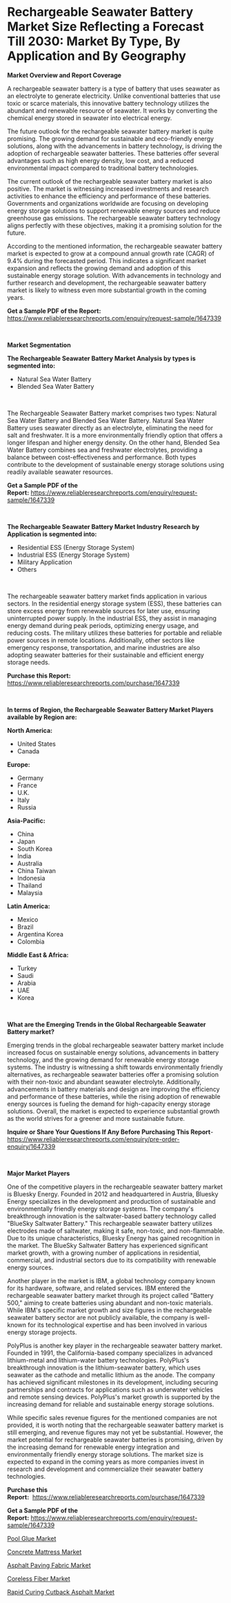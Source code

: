 <p><h1>Rechargeable Seawater Battery Market Size Reflecting a Forecast Till 2030: Market By Type, By Application and By Geography</h1></p><p><strong>Market Overview and Report Coverage</strong></p>
<p><p>A rechargeable seawater battery is a type of battery that uses seawater as an electrolyte to generate electricity. Unlike conventional batteries that use toxic or scarce materials, this innovative battery technology utilizes the abundant and renewable resource of seawater. It works by converting the chemical energy stored in seawater into electrical energy.</p><p>The future outlook for the rechargeable seawater battery market is quite promising. The growing demand for sustainable and eco-friendly energy solutions, along with the advancements in battery technology, is driving the adoption of rechargeable seawater batteries. These batteries offer several advantages such as high energy density, low cost, and a reduced environmental impact compared to traditional battery technologies.</p><p>The current outlook of the rechargeable seawater battery market is also positive. The market is witnessing increased investments and research activities to enhance the efficiency and performance of these batteries. Governments and organizations worldwide are focusing on developing energy storage solutions to support renewable energy sources and reduce greenhouse gas emissions. The rechargeable seawater battery technology aligns perfectly with these objectives, making it a promising solution for the future.</p><p>According to the mentioned information, the rechargeable seawater battery market is expected to grow at a compound annual growth rate (CAGR) of 9.4% during the forecasted period. This indicates a significant market expansion and reflects the growing demand and adoption of this sustainable energy storage solution. With advancements in technology and further research and development, the rechargeable seawater battery market is likely to witness even more substantial growth in the coming years.</p></p>
<p><strong>Get a Sample PDF of the Report:</strong> <a href="https://www.reliableresearchreports.com/enquiry/request-sample/1647339">https://www.reliableresearchreports.com/enquiry/request-sample/1647339</a></p>
<p>&nbsp;</p>
<p><strong>Market Segmentation</strong></p>
<p><strong>The Rechargeable Seawater Battery Market Analysis by types is segmented into:</strong></p>
<p><ul><li>Natural Sea Water Battery</li><li>Blended Sea Water Battery</li></ul></p>
<p>&nbsp;</p>
<p><p>The Rechargeable Seawater Battery market comprises two types: Natural Sea Water Battery and Blended Sea Water Battery. Natural Sea Water Battery uses seawater directly as an electrolyte, eliminating the need for salt and freshwater. It is a more environmentally friendly option that offers a longer lifespan and higher energy density. On the other hand, Blended Sea Water Battery combines sea and freshwater electrolytes, providing a balance between cost-effectiveness and performance. Both types contribute to the development of sustainable energy storage solutions using readily available seawater resources.</p></p>
<p><strong>Get a Sample PDF of the Report:</strong>&nbsp;<a href="https://www.reliableresearchreports.com/enquiry/request-sample/1647339">https://www.reliableresearchreports.com/enquiry/request-sample/1647339</a></p>
<p>&nbsp;</p>
<p><strong>The Rechargeable Seawater Battery Market Industry Research by Application is segmented into:</strong></p>
<p><ul><li>Residential ESS (Energy Storage System)</li><li>Industrial ESS (Energy Storage System)</li><li>Military Application</li><li>Others</li></ul></p>
<p>&nbsp;</p>
<p><p>The rechargeable seawater battery market finds application in various sectors. In the residential energy storage system (ESS), these batteries can store excess energy from renewable sources for later use, ensuring uninterrupted power supply. In the industrial ESS, they assist in managing energy demand during peak periods, optimizing energy usage, and reducing costs. The military utilizes these batteries for portable and reliable power sources in remote locations. Additionally, other sectors like emergency response, transportation, and marine industries are also adopting seawater batteries for their sustainable and efficient energy storage needs.</p></p>
<p><strong>Purchase this Report:</strong>&nbsp; <a href="https://www.reliableresearchreports.com/purchase/1647339">https://www.reliableresearchreports.com/purchase/1647339</a></p>
<p>&nbsp;</p>
<p><strong>In terms of Region, the Rechargeable Seawater Battery Market Players available by Region are:</strong></p>
<p>
    <p> <strong> North America: </strong>
        <ul>
            <li>United States</li>
            <li>Canada</li>
        </ul>
        </p> 
    <p> <strong> Europe: </strong>
        <ul>
            <li>Germany</li>
            <li>France</li>
            <li>U.K.</li>
            <li>Italy</li>
            <li>Russia</li>
        </ul>
        </p> 
    <p> <strong> Asia-Pacific: </strong>
        <ul>
            <li>China</li>
            <li>Japan</li>
            <li>South Korea</li>
            <li>India</li>
            <li>Australia</li>
            <li>China Taiwan</li>
            <li>Indonesia</li>
            <li>Thailand</li>
            <li>Malaysia</li>
        </ul>
        </p> 
    <p> <strong> Latin America: </strong>
        <ul>
            <li>Mexico</li>
            <li>Brazil</li>
            <li>Argentina Korea</li>
            <li>Colombia</li>
        </ul>
        </p> 
    <p> <strong> Middle East & Africa: </strong>
        <ul>
            <li>Turkey</li>
            <li>Saudi</li>
            <li>Arabia</li>
            <li>UAE</li>
            <li>Korea</li>
        </ul>
    </p>
    </p>
<p>&nbsp;</p>
<p><strong>What are the Emerging Trends in the Global Rechargeable Seawater Battery market?</strong></p>
<p><p>Emerging trends in the global rechargeable seawater battery market include increased focus on sustainable energy solutions, advancements in battery technology, and the growing demand for renewable energy storage systems. The industry is witnessing a shift towards environmentally friendly alternatives, as rechargeable seawater batteries offer a promising solution with their non-toxic and abundant seawater electrolyte. Additionally, advancements in battery materials and design are improving the efficiency and performance of these batteries, while the rising adoption of renewable energy sources is fueling the demand for high-capacity energy storage solutions. Overall, the market is expected to experience substantial growth as the world strives for a greener and more sustainable future.</p></p>
<p><strong>Inquire or Share Your Questions If Any Before Purchasing This Report</strong>- <a href="https://www.reliableresearchreports.com/enquiry/pre-order-enquiry/1647339">https://www.reliableresearchreports.com/enquiry/pre-order-enquiry/1647339</a></p>
<p>&nbsp;</p>
<p><strong>Major Market Players</strong></p>
<p><p>One of the competitive players in the rechargeable seawater battery market is Bluesky Energy. Founded in 2012 and headquartered in Austria, Bluesky Energy specializes in the development and production of sustainable and environmentally friendly energy storage systems. The company's breakthrough innovation is the saltwater-based battery technology called "BlueSky Saltwater Battery." This rechargeable seawater battery utilizes electrodes made of saltwater, making it safe, non-toxic, and non-flammable. Due to its unique characteristics, Bluesky Energy has gained recognition in the market. The BlueSky Saltwater Battery has experienced significant market growth, with a growing number of applications in residential, commercial, and industrial sectors due to its compatibility with renewable energy sources.</p><p>Another player in the market is IBM, a global technology company known for its hardware, software, and related services. IBM entered the rechargeable seawater battery market through its project called "Battery 500," aiming to create batteries using abundant and non-toxic materials. While IBM's specific market growth and size figures in the rechargeable seawater battery sector are not publicly available, the company is well-known for its technological expertise and has been involved in various energy storage projects.</p><p>PolyPlus is another key player in the rechargeable seawater battery market. Founded in 1991, the California-based company specializes in advanced lithium-metal and lithium-water battery technologies. PolyPlus's breakthrough innovation is the lithium-seawater battery, which uses seawater as the cathode and metallic lithium as the anode. The company has achieved significant milestones in its development, including securing partnerships and contracts for applications such as underwater vehicles and remote sensing devices. PolyPlus's market growth is supported by the increasing demand for reliable and sustainable energy storage solutions.</p><p>While specific sales revenue figures for the mentioned companies are not provided, it is worth noting that the rechargeable seawater battery market is still emerging, and revenue figures may not yet be substantial. However, the market potential for rechargeable seawater batteries is promising, driven by the increasing demand for renewable energy integration and environmentally friendly energy storage solutions. The market size is expected to expand in the coming years as more companies invest in research and development and commercialize their seawater battery technologies.</p></p>
<p><strong>Purchase this Report:</strong>&nbsp;&nbsp;<a href="https://www.reliableresearchreports.com/purchase/1647339">https://www.reliableresearchreports.com/purchase/1647339</a></p>
<p></p>
<p><strong>Get a Sample PDF of the Report:</strong>&nbsp;<a href="https://www.reliableresearchreports.com/enquiry/request-sample/1647339">https://www.reliableresearchreports.com/enquiry/request-sample/1647339</a></p>
<p><p><a href="https://medium.com/@gabriellemcgrath66/pool-glue-market-size-cagr-trends-2024-2030-914b4ab129f3">Pool Glue Market</a></p><p><a href="https://medium.com/@deirdredavies67/concrete-mattress-market-size-and-market-trends-complete-industry-overview-2023-to-2030-fb149d6100d0">Concrete Mattress Market</a></p><p><a href="https://medium.com/@carolclarkson766/asphalt-paving-fabric-market-insight-market-trends-growth-forecasted-from-2023-to-2030-a46f6f7fe1d2">Asphalt Paving Fabric Market</a></p><p><a href="https://medium.com/@avaalsop666/coreless-fiber-market-size-reveals-the-best-marketing-channels-in-global-industry-f0a761f5b94e">Coreless Fiber Market</a></p><p><a href="https://medium.com/@deirdreclark76/rapid-curing-cutback-asphalt-market-comprehensive-assessment-by-type-application-and-geography-827109dda8b6">Rapid Curing Cutback Asphalt Market</a></p></p>